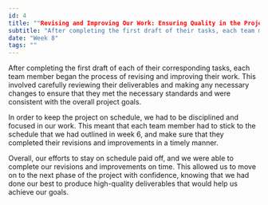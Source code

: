```yaml
---
id: 4
title: ""Revising and Improving Our Work: Ensuring Quality in the Project""
subtitle: "After completing the first draft of their tasks, each team member began revising and improving their work. This involved carefully reviewing their deliverables to ensure they met the necessary standards and were consistent with the project goals. To keep the project on schedule, the team had to be disciplined and focused in their work, following the schedule outlined in week 6 and completing their revisions and improvements in a timely manner. Their efforts paid off, allowing them to move onto the next phase of the project with confidence, knowing they had produced high-quality deliverables."
date: "Week 8"
tags: ""
---
```

After completing the first draft of each of their corresponding tasks, each team member began the process of revising and improving their work. This involved carefully reviewing their deliverables and making any necessary changes to ensure that they met the necessary standards and were consistent with the overall project goals.

In order to keep the project on schedule, we had to be disciplined and focused in our work. This meant that each team member had to stick to the schedule that we had outlined in week 6, and make sure that they completed their revisions and improvements in a timely manner.

Overall, our efforts to stay on schedule paid off, and we were able to complete our revisions and improvements on time. This allowed us to move on to the next phase of the project with confidence, knowing that we had done our best to produce high-quality deliverables that would help us achieve our goals.
